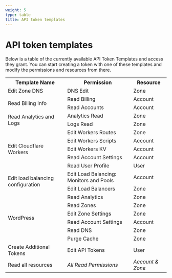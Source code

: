```yaml
---
weight: 5
type: table
title: API token templates
---
```


# API token templates

<ContentColumn>

Below is a table of the currently available API Token Templates and access they grant. You can start creating a token with one of these templates and modify the permissions and resources from there.

</ContentColumn>

<TableWrap>

<table>
  <tbody>
    <tr>
      <th>Template Name</th>
      <th>Permission</th>
      <th>Resource</th>
    </tr>
    <tr>
      <td>Edit Zone DNS</td>
      <td>DNS Edit</td>
      <td>Zone</td>
    </tr>
    <tr>
      <td rowspan="2">Read Billing Info</td>
      <td>Read Billing</td>
      <td>Account</td>
    </tr>
    <tr>
      <td>Read Accounts</td>
      <td>Account</td>
    </tr>
    <tr>
      <td rowspan="2">Read Analytics and Logs</td>
      <td>Analytics Read</td>
      <td>Zone</td>
    </tr>
    <tr>
      <td>Logs Read</td>
      <td>Zone</td>
    </tr>
    <tr>
      <td rowspan="5">Edit Cloudflare Workers</td>
      <td>Edit Workers Routes</td>
      <td>Zone</td>
    </tr>
    <tr>
      <td>Edit Workers Scripts</td>
      <td>Account</td>
    </tr>
    <tr>
      <td>Edit Workers KV</td>
      <td>Account</td>
    </tr>
    <tr>
      <td>Read Account Settings</td>
      <td>Account</td>
    </tr>
    <tr>
      <td>Read User Profile</td>
      <td>User</td>
    </tr>
    <tr>
      <td rowspan="2">Edit load balancing configuration</td>
      <td>Edit Load Balancing: Monitors and Pools</td>
      <td>Account</td>
    </tr>
    <tr>
      <td>Edit Load Balancers</td>
      <td>Zone</td>
    </tr>
    <tr>
      <td rowspan="6">WordPress</td>
      <td>Read Analytics</td>
      <td>Zone</td>
    </tr>
    <tr>
      <td>Read Zones</td>
      <td>Zone</td>
    </tr>
    <tr>
      <td>Edit Zone Settings</td>
      <td>Zone</td>
    </tr>
    <tr>
      <td>Read Account Settings</td>
      <td>Account</td>
    </tr>
    <tr>
      <td>Read DNS</td>
      <td>Zone</td>
    </tr>
    <tr>
      <td>Purge Cache</td>
      <td>Zone</td>
    </tr>
    <tr>
      <td>Create Additional Tokens</td>
      <td>Edit API Tokens</td>
      <td>User</td>
    </tr>
    <tr>
      <td>Read all resources</td>
      <td>
        <em>All Read Permissions</em>
      </td>
      <td>
        <em>Account & Zone</em>
      </td>
    </tr>
  </tbody>
</table>

</TableWrap>
